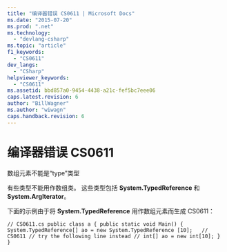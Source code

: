 ```yaml
---
title: "编译器错误 CS0611 | Microsoft Docs"
ms.date: "2015-07-20"
ms.prod: ".net"
ms.technology: 
  - "devlang-csharp"
ms.topic: "article"
f1_keywords: 
  - "CS0611"
dev_langs: 
  - "CSharp"
helpviewer_keywords: 
  - "CS0611"
ms.assetid: bbd857a0-9454-4438-a21c-fef5bc7eee06
caps.latest.revision: 6
author: "BillWagner"
ms.author: "wiwagn"
caps.handback.revision: 6
---
```

# 编译器错误 CS0611
数组元素不能是“type”类型  
  
 有些类型不能用作数组类。 这些类型包括 **System.TypedReference** 和 **System.ArgIterator**。  
  
 下面的示例由于将 **System.TypedReference** 用作数组元素而生成 CS0611：  
  
```  
// CS0611.cs public class a { public static void Main() { System.TypedReference[] ao = new System.TypedReference [10];   // CS0611 // try the following line instead // int[] ao = new int[10]; } }  
```